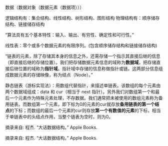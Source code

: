 数据（数据对象（数据元素（数据项）））

逻辑结构有：集合结构、线性结构、树形结构、图形结构
物理结构有：顺序储存结构、链接储存结构

“算法具有五个基本特性：输入、输出、有穷性、确定性和可行性。”

线性表：零个或多个数据元素的有限序列。(包含顺序储存结构和链接储存结构)

“链表的元素，除了存储其本身的信息之外，还需存储一个指示其直接后继的信息（即直接后继的存储位置）。我们把存储数据元素信息的域称为**数据域**，把存储直接后继位置的域称为**指针域**。指针域中存储的信息称做指针或链。这两部分信息组成数据元素的存储映像，称为结点（Node）。”

静态链表（游标实现法）：用数组代替指针，来描述单链表。该数组的每个元素由两个数据域组成：data 和 cur（相当于 next 指针）。另外我们对数组第一个和最后一个元素作为特殊元素处理，不存数据。我们通常把未被使用的数组元素称为备用链表。而数组第一个元素，即下标为0的元素的cur就存放**备用链表的第一个结点**的下标；而数组的最后一个元素的cur则存放**第一个有数值的元素**的下标，相当于单链表中的头结点作用，当整个链表为空时，则为0。

摘录来自: 程杰. “大话数据结构。” Apple Books. 



摘录来自: 程杰. “大话数据结构。” Apple Books. 